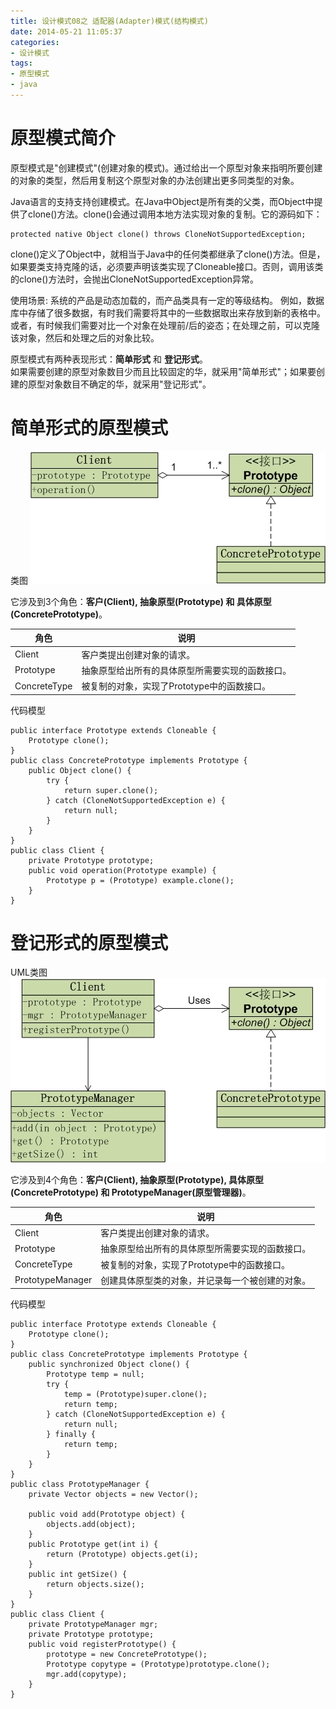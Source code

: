 ```yaml
---
title: 设计模式08之 适配器(Adapter)模式(结构模式)
date: 2014-05-21 11:05:37
categories:
- 设计模式
tags:
- 原型模式
- java
---
```


# 原型模式简介

原型模式是"创建模式"(创建对象的模式)。通过给出一个原型对象来指明所要创建的对象的类型，然后用复制这个原型对象的办法创建出更多同类型的对象。

<!-- more -->

Java语言的支持支持创建模式。在Java中Object是所有类的父类，而Object中提供了clone()方法。clone()会通过调用本地方法实现对象的复制。它的源码如下：

    protected native Object clone() throws CloneNotSupportedException;

clone()定义了Object中，就相当于Java中的任何类都继承了clone()方法。但是，如果要类支持克隆的话，必须要声明该类实现了Cloneable接口。否则，调用该类的clone()方法时，会抛出CloneNotSupportedException异常。

使用场景: 系统的产品是动态加载的，而产品类具有一定的等级结构。 例如，数据库中存储了很多数据，有时我们需要将其中的一些数据取出来存放到新的表格中。或者，有时候我们需要对比一个对象在处理前/后的姿态；在处理之前，可以克隆该对象，然后和处理之后的对象比较。

原型模式有两种表现形式：**简单形式** 和 **登记形式**。  
如果需要创建的原型对象数目少而且比较固定的华，就采用"简单形式"；如果要创建的原型对象数目不确定的华，就采用"登记形式"。

# 简单形式的原型模式

类图
![pattern07_01](/images/media/pattern07_01.jpg)

它涉及到3个角色：**客户(Client), 抽象原型(Prototype) 和 具体原型(ConcretePrototype)**。

|     角色   |       说明      |
| ---------- | --------------- |
| Client | 客户类提出创建对象的请求。 |
| Prototype | 抽象原型给出所有的具体原型所需要实现的函数接口。 |
| ConcreteType | 被复制的对象，实现了Prototype中的函数接口。 |


代码模型

    public interface Prototype extends Cloneable {
        Prototype clone();
    }
    public class ConcretePrototype implements Prototype {
        public Object clone() {
            try {
                return super.clone();
            } catch (CloneNotSupportedException e) {
                return null;
            }
        }
    }
    public class Client {
        private Prototype prototype;
        public void operation(Prototype example) {
            Prototype p = (Prototype) example.clone();
        }
    }
# 登记形式的原型模式

UML类图
![pattern07_02](/images/media/pattern07_02.jpg)

它涉及到4个角色：**客户(Client), 抽象原型(Prototype), 具体原型(ConcretePrototype) 和 PrototypeManager(原型管理器)**。

|     角色   |       说明      |
| ---------- | --------------- |
| Client | 客户类提出创建对象的请求。 |
| Prototype | 抽象原型给出所有的具体原型所需要实现的函数接口。 |
| ConcreteType | 被复制的对象，实现了Prototype中的函数接口。 |
| PrototypeManager | 创建具体原型类的对象，并记录每一个被创建的对象。 |



代码模型

    public interface Prototype extends Cloneable {
        Prototype clone();
    }
    public class ConcretePrototype implements Prototype {
        public synchronized Object clone() {
            Prototype temp = null;
            try {
                temp = (Prototype)super.clone();
                return temp;
            } catch (CloneNotSupportedException e) {
                return null;
            } finally {
                return temp;
            }
        }
    }
    public class PrototypeManager {
        private Vector objects = new Vector();

        public void add(Prototype object) {
            objects.add(object);
        }
        public Prototype get(int i) {
            return (Prototype) objects.get(i);
        }
        public int getSize() {
            return objects.size();
        }
    }
    public class Client {
        private PrototypeManager mgr;
        private Prototype prototype;
        public void registerPrototype() {
            prototype = new ConcretePrototype();
            Prototype copytype = (Prototype)prototype.clone();
            mgr.add(copytype);
        }
    }
